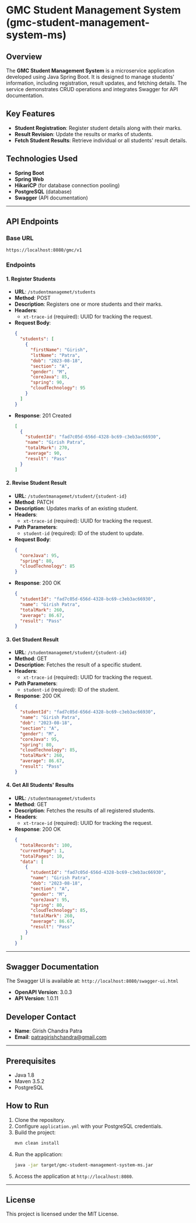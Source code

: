 # GMC Student Management System (gmc-student-management-system-ms)

## Overview
The **GMC Student Management System** is a microservice application developed using Java Spring Boot. It is designed to manage students' information, including registration, result updates, and fetching details. The service demonstrates CRUD operations and integrates Swagger for API documentation.

## Key Features
- **Student Registration**: Register student details along with their marks.
- **Result Revision**: Update the results or marks of students.
- **Fetch Student Results**: Retrieve individual or all students' result details.

## Technologies Used
- **Spring Boot**
- **Spring Web**
- **HikariCP** (for database connection pooling)
- **PostgreSQL** (database)
- **Swagger** (API documentation)

---

## API Endpoints

### Base URL
`https://localhost:8080/gmc/v1`

### Endpoints

#### 1. Register Students
- **URL**: `/studentmanagemet/students`
- **Method**: POST
- **Description**: Registers one or more students and their marks.
- **Headers**:
    - `xt-trace-id` (required): UUID for tracking the request.
- **Request Body**:
  ```json
  {
    "students": [
      {
        "firstName": "Girish",
        "lstName": "Patra",
        "dob": "2023-08-18",
        "section": "A",
        "gender": "M",
        "coreJava": 85,
        "spring": 90,
        "cloudTechnology": 95
      }
    ]
  }
  ```
- **Response**: 201 Created
  ```json
  [
    {
      "studentId": "fad7c05d-656d-4328-bc69-c3eb3ac66930",
      "name": "Girish Patra",
      "totalMark": 270,
      "average": 90,
      "result": "Pass"
    }
  ]
  ```

#### 2. Revise Student Result
- **URL**: `/studentmanagemet/student/{student-id}`
- **Method**: PATCH
- **Description**: Updates marks of an existing student.
- **Headers**:
    - `xt-trace-id` (required): UUID for tracking the request.
- **Path Parameters**:
    - `student-id` (required): ID of the student to update.
- **Request Body**:
  ```json
  {
    "coreJava": 95,
    "spring": 80,
    "cloudTechnology": 85
  }
  ```
- **Response**: 200 OK
  ```json
  {
    "studentId": "fad7c05d-656d-4328-bc69-c3eb3ac66930",
    "name": "Girish Patra",
    "totalMark": 260,
    "average": 86.67,
    "result": "Pass"
  }
  ```

#### 3. Get Student Result
- **URL**: `/studentmanagemet/student/{student-id}`
- **Method**: GET
- **Description**: Fetches the result of a specific student.
- **Headers**:
    - `xt-trace-id` (required): UUID for tracking the request.
- **Path Parameters**:
    - `student-id` (required): ID of the student.
- **Response**: 200 OK
  ```json
  {
    "studentId": "fad7c05d-656d-4328-bc69-c3eb3ac66930",
    "name": "Girish Patra",
    "dob": "2023-08-18",
    "section": "A",
    "gender": "M",
    "coreJava": 95,
    "spring": 80,
    "cloudTechnology": 85,
    "totalMark": 260,
    "average": 86.67,
    "result": "Pass"
  }
  ```

#### 4. Get All Students' Results
- **URL**: `/studentmanagemet/students`
- **Method**: GET
- **Description**: Fetches the results of all registered students.
- **Headers**:
    - `xt-trace-id` (required): UUID for tracking the request.
- **Response**: 200 OK
  ```json
  {
    "totalRecords": 100,
    "currentPage": 1,
    "totalPages": 10,
    "data": [
      {
        "studentId": "fad7c05d-656d-4328-bc69-c3eb3ac66930",
        "name": "Girish Patra",
        "dob": "2023-08-18",
        "section": "A",
        "gender": "M",
        "coreJava": 95,
        "spring": 80,
        "cloudTechnology": 85,
        "totalMark": 260,
        "average": 86.67,
        "result": "Pass"
      }
    ]
  }
  ```

---

## Swagger Documentation
The Swagger UI is available at: `http://localhost:8080/swagger-ui.html`

- **OpenAPI Version**: 3.0.3
- **API Version**: 1.0.11

## Developer Contact
- **Name**: Girish Chandra Patra
- **Email**: [patragirishchandra@gmail.com](mailto:patragirishchandra@gmail.com)

---

## Prerequisites
- Java 1.8
- Maven 3.5.2
- PostgreSQL

## How to Run
1. Clone the repository.
2. Configure `application.yml` with your PostgreSQL credentials.
3. Build the project:
   ```bash
   mvn clean install
   ```
4. Run the application:
   ```bash
   java -jar target/gmc-student-management-system-ms.jar
   ```
5. Access the application at `http://localhost:8080`.

---

## License
This project is licensed under the MIT License.
